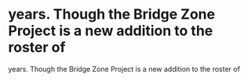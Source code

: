 # years. Though the Bridge Zone Project is a new addition to the roster of

years. Though the Bridge Zone Project is a new addition to the roster of